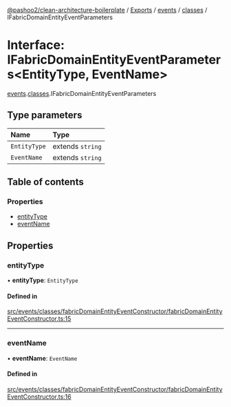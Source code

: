 [@pashoo2/clean-architecture-boilerplate](../README.md) / [Exports](../modules.md) / [events](../modules/events.md) / [classes](../modules/events.classes.md) / IFabricDomainEntityEventParameters

# Interface: IFabricDomainEntityEventParameters<EntityType, EventName\>

[events](../modules/events.md).[classes](../modules/events.classes.md).IFabricDomainEntityEventParameters

## Type parameters

| Name | Type |
| :------ | :------ |
| `EntityType` | extends `string` |
| `EventName` | extends `string` |

## Table of contents

### Properties

- [entityType](events.classes.ifabricdomainentityeventparameters.md#entitytype)
- [eventName](events.classes.ifabricdomainentityeventparameters.md#eventname)

## Properties

### entityType

• **entityType**: `EntityType`

#### Defined in

[src/events/classes/fabricDomainEntityEventConstructor/fabricDomainEntityEventConstructor.ts:15](https://github.com/pashoo2/clean-architecture-boilerplate/blob/88f8e3d/src/events/classes/fabricDomainEntityEventConstructor/fabricDomainEntityEventConstructor.ts#L15)

___

### eventName

• **eventName**: `EventName`

#### Defined in

[src/events/classes/fabricDomainEntityEventConstructor/fabricDomainEntityEventConstructor.ts:16](https://github.com/pashoo2/clean-architecture-boilerplate/blob/88f8e3d/src/events/classes/fabricDomainEntityEventConstructor/fabricDomainEntityEventConstructor.ts#L16)
